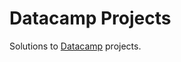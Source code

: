 # Datacamp Projects

Solutions to [Datacamp][datacamp] projects.

[datacamp]: https://www.datacamp.com/projects
